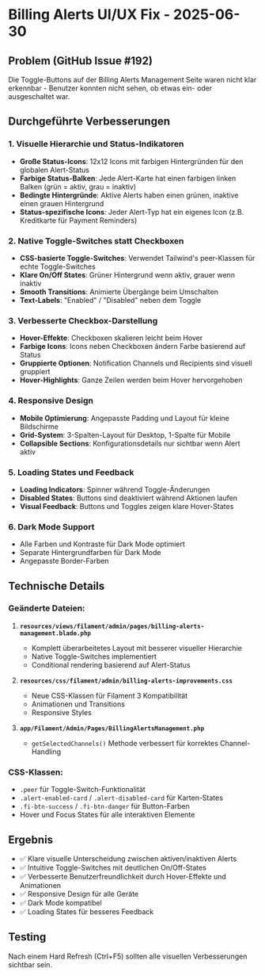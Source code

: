 # Billing Alerts UI/UX Fix - 2025-06-30

## Problem (GitHub Issue #192)
Die Toggle-Buttons auf der Billing Alerts Management Seite waren nicht klar erkennbar - Benutzer konnten nicht sehen, ob etwas ein- oder ausgeschaltet war.

## Durchgeführte Verbesserungen

### 1. **Visuelle Hierarchie und Status-Indikatoren**
- **Große Status-Icons**: 12x12 Icons mit farbigen Hintergründen für den globalen Alert-Status
- **Farbige Status-Balken**: Jede Alert-Karte hat einen farbigen linken Balken (grün = aktiv, grau = inaktiv)
- **Bedingte Hintergründe**: Aktive Alerts haben einen grünen, inaktive einen grauen Hintergrund
- **Status-spezifische Icons**: Jeder Alert-Typ hat ein eigenes Icon (z.B. Kreditkarte für Payment Reminders)

### 2. **Native Toggle-Switches statt Checkboxen**
- **CSS-basierte Toggle-Switches**: Verwendet Tailwind's peer-Klassen für echte Toggle-Switches
- **Klare On/Off States**: Grüner Hintergrund wenn aktiv, grauer wenn inaktiv
- **Smooth Transitions**: Animierte Übergänge beim Umschalten
- **Text-Labels**: "Enabled" / "Disabled" neben dem Toggle

### 3. **Verbesserte Checkbox-Darstellung**
- **Hover-Effekte**: Checkboxen skalieren leicht beim Hover
- **Farbige Icons**: Icons neben Checkboxen ändern Farbe basierend auf Status
- **Gruppierte Optionen**: Notification Channels und Recipients sind visuell gruppiert
- **Hover-Highlights**: Ganze Zeilen werden beim Hover hervorgehoben

### 4. **Responsive Design**
- **Mobile Optimierung**: Angepasste Padding und Layout für kleine Bildschirme
- **Grid-System**: 3-Spalten-Layout für Desktop, 1-Spalte für Mobile
- **Collapsible Sections**: Konfigurationsdetails nur sichtbar wenn Alert aktiv

### 5. **Loading States und Feedback**
- **Loading Indicators**: Spinner während Toggle-Änderungen
- **Disabled States**: Buttons sind deaktiviert während Aktionen laufen
- **Visual Feedback**: Buttons und Toggles zeigen klare Hover-States

### 6. **Dark Mode Support**
- Alle Farben und Kontraste für Dark Mode optimiert
- Separate Hintergrundfarben für Dark Mode
- Angepasste Border-Farben

## Technische Details

### Geänderte Dateien:
1. **`resources/views/filament/admin/pages/billing-alerts-management.blade.php`**
   - Komplett überarbeitetes Layout mit besserer visueller Hierarchie
   - Native Toggle-Switches implementiert
   - Conditional rendering basierend auf Alert-Status

2. **`resources/css/filament/admin/billing-alerts-improvements.css`**
   - Neue CSS-Klassen für Filament 3 Kompatibilität
   - Animationen und Transitions
   - Responsive Styles

3. **`app/Filament/Admin/Pages/BillingAlertsManagement.php`**
   - `getSelectedChannels()` Methode verbessert für korrektes Channel-Handling

### CSS-Klassen:
- `.peer` für Toggle-Switch-Funktionalität
- `.alert-enabled-card` / `.alert-disabled-card` für Karten-States
- `.fi-btn-success` / `.fi-btn-danger` für Button-Farben
- Hover und Focus States für alle interaktiven Elemente

## Ergebnis
- ✅ Klare visuelle Unterscheidung zwischen aktiven/inaktiven Alerts
- ✅ Intuitive Toggle-Switches mit deutlichen On/Off-States
- ✅ Verbesserte Benutzerfreundlichkeit durch Hover-Effekte und Animationen
- ✅ Responsive Design für alle Geräte
- ✅ Dark Mode kompatibel
- ✅ Loading States für besseres Feedback

## Testing
Nach einem Hard Refresh (Ctrl+F5) sollten alle visuellen Verbesserungen sichtbar sein.